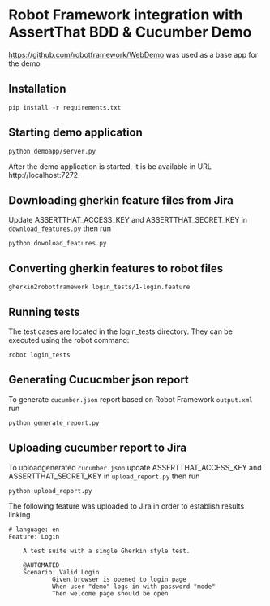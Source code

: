 # Robot Framework integration with AssertThat BDD & Cucumber Demo

https://github.com/robotframework/WebDemo was used as a base app for the demo

## Installation

```
pip install -r requirements.txt
```

## Starting demo application

```
python demoapp/server.py
```
After the demo application is started, it is be available in URL http://localhost:7272. 

## Downloading gherkin feature files from Jira

Update ASSERTTHAT_ACCESS_KEY and ASSERTTHAT_SECRET_KEY in `download_features.py` then run

```
python download_features.py
```

## Converting gherkin features to robot files

```
gherkin2robotframework login_tests/1-login.feature 
```

## Running tests
The test cases are located in the login_tests directory. They can be executed using the robot command:
```
robot login_tests
```

## Generating Cucucmber json report

To generate `cucumber.json` report based on Robot Framework `output.xml` run
```
python generate_report.py
```

## Uploading cucumber report to Jira

To uploadgenerated  `cucumber.json` update ASSERTTHAT_ACCESS_KEY and ASSERTTHAT_SECRET_KEY in `upload_report.py` then run
```
python upload_report.py
```

The following feature was uploaded to Jira in order to establish results linking

```
# language: en
Feature: Login

    A test suite with a single Gherkin style test.

    @AUTOMATED 
    Scenario: Valid Login
            Given browser is opened to login page
            When user "demo" logs in with password "mode"
            Then welcome page should be open
```
